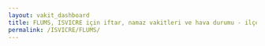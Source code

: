 ```yaml
---
layout: vakit_dashboard
title: FLUMS, ISVICRE için iftar, namaz vakitleri ve hava durumu - ilçe/eyalet seç
permalink: /ISVICRE/FLUMS/
---
```


<script type="text/javascript">
  var GLOBAL_COUNTRY = 'ISVICRE';
  var GLOBAL_CITY = 'FLUMS';
  var GLOBAL_STATE = '';
  var lat = 72;
  var lon = 21;
</script>
